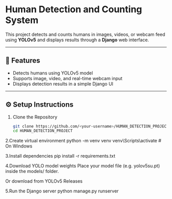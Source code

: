 # Human Detection and Counting System

This project detects and counts humans in images, videos, or webcam feed using **YOLOv5** and displays results through a **Django** web interface.

---

## 🚀 Features
- Detects humans using YOLOv5 model
- Supports image, video, and real-time webcam input
- Displays detection results in a simple Django UI

---

## ⚙️ Setup Instructions

1. Clone the Repository
   ```bash
   git clone https://github.com/<your-username>/HUMAN_DETECTION_PROJECT.git
   cd HUMAN_DETECTION_PROJECT

2.Create virtual environment
  python -m venv venv
  venv\Scripts\activate   # On Windows

3.Install dependencies
  pip install -r requirements.txt

4.Download YOLO model weights
  Place your model file (e.g. yolov5su.pt) inside the models/ folder.

  Or download from YOLOv5 Releases 

5.Run the Django server
  python manage.py runserver




